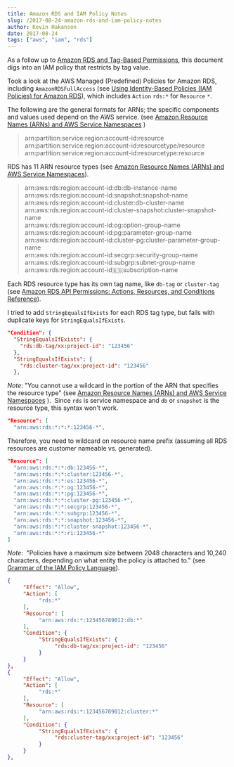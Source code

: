 ```yaml
---
title: Amazon RDS and IAM Policy Notes
slug: /2017-08-24-amazon-rds-and-iam-policy-notes
author: Kevin Hakanson
date: 2017-08-24
tags: ["aws", "iam", "rds"]
---
```

As a follow up to [Amazon RDS and Tag-Based Permissions](../2017-04-27-amazon-rds-and-tag-based-permissions), this document digs into an IAM policy that restricts by tag value.

Took a look at the AWS Managed (Predefined) Policies for Amazon RDS, including `AmazonRDSFullAccess` (see [Using Identity-Based Policies (IAM Policies) for Amazon RDS](http://docs.aws.amazon.com/AmazonRDS/latest/UserGuide/UsingWithRDS.IAM.AccessControl.IdentityBased.html)), which includes `Action` `rds:*` for `Resource` `*`.

The following are the general formats for ARNs; the specific components and values used depend on the AWS service. (see [Amazon Resource Names (ARNs) and AWS Service Namespaces](http://docs.aws.amazon.com/general/latest/gr/aws-arns-and-namespaces.html#genref-arns) )

> arn:partition:service:region:account-id:resource  
> arn:partition:service:region:account-id:resourcetype/resource  
> arn:partition:service:region:account-id:resourcetype:resource

RDS has 11 ARN resource types (see [Amazon Resource Names (ARNs) and AWS Service Namespaces](http://docs.aws.amazon.com/general/latest/gr/aws-arns-and-namespaces.html#arn-syntax-rds)).

> arn:aws:rds:region:account-id:db:db-instance-name  
> arn:aws:rds:region:account-id:snapshot:snapshot-name  
> arn:aws:rds:region:account-id:cluster:db-cluster-name  
> arn:aws:rds:region:account-id:cluster-snapshot:cluster-snapshot-name  
> arn:aws:rds:region:account-id:og:option-group-name  
> arn:aws:rds:region:account-id:pg:parameter-group-name  
> arn:aws:rds:region:account-id:cluster-pg:cluster-parameter-group-name  
> arn:aws:rds:region:account-id:secgrp:security-group-name  
> arn:aws:rds:region:account-id:subgrp:subnet-group-name  
> arn:aws:rds:region:account-id:es:subscription-name

Each RDS resource type has its own tag name, like `db-tag` or `cluster-tag` (see [Amazon RDS API Permissions: Actions, Resources, and Conditions Reference](http://docs.aws.amazon.com/AmazonRDS/latest/UserGuide/UsingWithRDS.IAM.ResourcePermissions.html)).

I tried to add `StringEqualsIfExists` for each RDS tag type, but fails with duplicate keys for `StringEqualsIfExists`.

```json
"Condition": {
  "StringEqualsIfExists": {
    "rds:db-tag/xx:project-id": "123456"
  },
  "StringEqualsIfExists": {
    "rds:cluster-tag/xx:project-id": "123456"
  },
```

_Note_: "You cannot use a wildcard in the portion of the ARN that specifies the resource type" (see [Amazon Resource Names (ARNs) and AWS Service Namespaces](http://docs.aws.amazon.com/general/latest/gr/aws-arns-and-namespaces.html#arns-paths) ).  Since `rds` is service namespace and `db` or `snapshot` is the resource type, this syntax won't work.

```json
"Resource": [
  "arn:aws:rds:*:*:*:123456-*",
```

Therefore, you need to wildcard on resource name prefix (assuming all RDS resources are customer nameable vs. generated).

```json
"Resource": [
  "arn:aws:rds:*:*:db:123456-*",
  "arn:aws:rds:*:*:cluster:123456-*",
  "arn:aws:rds:*:*:es:123456-*",
  "arn:aws:rds:*:*:og:123456-*",
  "arn:aws:rds:*:*:pg:123456-*",
  "arn:aws:rds:*:*:cluster-pg:123456-*",
  "arn:aws:rds:*:*:secgrp:123456-*",
  "arn:aws:rds:*:*:subgrp:123456-*",
  "arn:aws:rds:*:*:snapshot:123456-*",
  "arn:aws:rds:*:*:cluster-snapshot:123456-*",
  "arn:aws:rds:*:*:ri:123456-*"
]
```

_Note_:  "Policies have a maximum size between 2048 characters and 10,240 characters, depending on what entity the policy is attached to." (see [Grammar of the IAM Policy Language](http://docs.aws.amazon.com/IAM/latest/UserGuide/reference_policies_grammar.html)).

```json
{
     "Effect": "Allow",
     "Action": [
          "rds:*"
     ],
     "Resource": [
          "arn:aws:rds:*:123456789012:db:*"
     ],
     "Condition": {
          "StringEqualsIfExists": {
               "rds:db-tag/xx:project-id": "123456"
          }
     }
},
{
     "Effect": "Allow",
     "Action": [
          "rds:*"
     ],
     "Resource": [
          "arn:aws:rds:*:123456789012:cluster:*"
     ],
     "Condition": {
          "StringEqualsIfExists": {
               "rds:cluster-tag/xx:project-id": "123456"
          }
     }
},
```